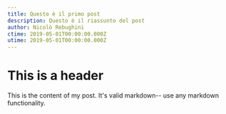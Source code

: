 ```yaml
---
title: Questo è il primo post
description: Questo è il riassunto del post
author: Nicolò Rebughini
ctime: 2019-05-01T00:00:00.000Z
utime: 2019-05-01T00:00:00.000Z
---
```


# This is a header

This is the content of my post.
It's valid markdown-- use any markdown functionality.